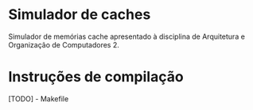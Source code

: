 # Simulador de caches

Simulador de memórias cache apresentado à disciplina de Arquitetura e Organização de Computadores 2.

# Instruções de compilação

[TODO] - Makefile

